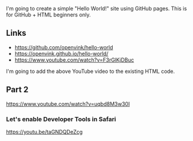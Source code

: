 I'm going to create a simple "Hello World!" site using GitHub pages. This is for GitHub + HTML beginners only.

## Links

- https://github.com/openvink/hello-world
- https://openvink.github.io/hello-world/
- https://www.youtube.com/watch?v=F3rGlKjDBuc

I'm going to add the above YouTube video to the existing HTML code.

## Part 2

https://www.youtube.com/watch?v=uqbd8M3w30I

### Let's enable Developer Tools in Safari

https://youtu.be/taGNDQDeZcg